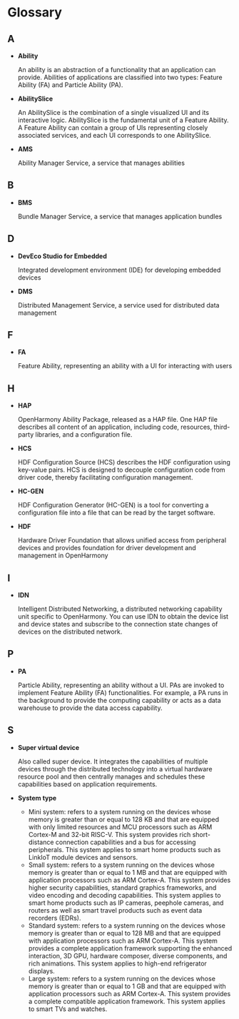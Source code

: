 # Glossary<a name="EN-US_TOPIC_0000001111039518"></a>

## A<a name="en-us_topic_0000001050749051_section1679023922312"></a>

-   **Ability**

    An ability is an abstraction of a functionality that an application can provide. Abilities of applications are classified into two types: Feature Ability \(FA\) and Particle Ability \(PA\).


-   **AbilitySlice**

    An AbilitySlice is the combination of a single visualized UI and its interactive logic. AbilitySlice is the fundamental unit of a Feature Ability. A Feature Ability can contain a group of UIs representing closely associated services, and each UI corresponds to one AbilitySlice.

-   **AMS**

    Ability Manager Service, a service that manages abilities


## B<a name="en-us_topic_0000001050749051_section62182102017"></a>

-   **BMS**

    Bundle Manager Service, a service that manages application bundles


## D<a name="en-us_topic_0000001050749051_section1670294920236"></a>

-   **DevEco Studio for Embedded**

    Integrated development environment \(IDE\) for developing embedded devices

-   **DMS**

    Distributed Management Service, a service used for distributed data management


## F<a name="en-us_topic_0000001050749051_section5406185415236"></a>

-   **FA**

    Feature Ability, representing an ability with a UI for interacting with users


## H<a name="en-us_topic_0000001050749051_section891816813243"></a>

-   **HAP**

    OpenHarmony Ability Package, released as a HAP file. One HAP file describes all content of an application, including code, resources, third-party libraries, and a configuration file.

-   **HCS**

    HDF Configuration Source \(HCS\) describes the HDF configuration using key-value pairs. HCS is designed to decouple configuration code from driver code, thereby facilitating configuration management.


-   **HC-GEN**

    HDF Configuration Generator \(HC-GEN\) is a tool for converting a configuration file into a file that can be read by the target software.


-   **HDF**

    Hardware Driver Foundation that allows unified access from peripheral devices and provides foundation for driver development and management in OpenHarmony


## I<a name="en-us_topic_0000001050749051_section10124052142516"></a>

-   **IDN**

    Intelligent Distributed Networking, a distributed networking capability unit specific to OpenHarmony. You can use IDN to obtain the device list and device states and subscribe to the connection state changes of devices on the distributed network.


## P<a name="en-us_topic_0000001050749051_section779354121411"></a>

-   **PA**

    Particle Ability, representing an ability without a UI. PAs are invoked to implement Feature Ability \(FA\) functionalities. For example, a PA runs in the background to provide the computing capability or acts as a data warehouse to provide the data access capability.


## S<a name="en-us_topic_0000001050749051_section25661636182615"></a>

-   **Super virtual device**

    Also called super device. It integrates the capabilities of multiple devices through the distributed technology into a virtual hardware resource pool and then centrally manages and schedules these capabilities based on application requirements.

-   **System type**
    -   Mini system: refers to a system running on the devices whose memory is greater than or equal to 128 KB and that are equipped with only limited resources and MCU processors such as ARM Cortex-M and 32-bit RISC-V. This system provides rich short-distance connection capabilities and a bus for accessing peripherals. This system applies to smart home products such as LinkIoT module devices and sensors.
    -   Small system: refers to a system running on the devices whose memory is greater than or equal to 1 MB and that are equipped with application processors such as ARM Cortex-A. This system provides higher security capabilities, standard graphics frameworks, and video encoding and decoding capabilities. This system applies to smart home products such as IP cameras, peephole cameras, and routers as well as smart travel products such as event data recorders \(EDRs\).
    -   Standard system: refers to a system running on the devices whose memory is greater than or equal to 128 MB and that are equipped with application processors such as ARM Cortex-A. This system provides a complete application framework supporting the enhanced interaction, 3D GPU, hardware composer, diverse components, and rich animations. This system applies to high-end refrigerator displays.
    -   Large system: refers to a system running on the devices whose memory is greater than or equal to 1 GB and that are equipped with application processors such as ARM Cortex-A. This system provides a complete compatible application framework. This system applies to smart TVs and watches.


